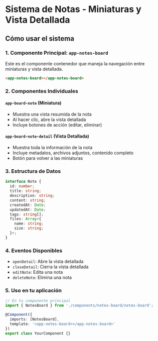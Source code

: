 # Sistema de Notas - Miniaturas y Vista Detallada

## Cómo usar el sistema

### 1. Componente Principal: `app-notes-board`
Este es el componente contenedor que maneja la navegación entre miniaturas y vista detallada.

```html
<app-notes-board></app-notes-board>
```

### 2. Componentes Individuales

#### `app-board-note` (Miniatura)
- Muestra una vista resumida de la nota
- Al hacer clic, abre la vista detallada
- Incluye botones de acción (editar, eliminar)

#### `app-board-note-detail` (Vista Detallada)
- Muestra toda la información de la nota
- Incluye metadatos, archivos adjuntos, contenido completo
- Botón para volver a las miniaturas

### 3. Estructura de Datos

```typescript
interface Note {
  id: number;
  title: string;
  description: string;
  content: string;
  createdAt: Date;
  updatedAt: Date;
  tags: string[];
  files: Array<{
    name: string;
    size: string;
  }>;
}
```

### 4. Eventos Disponibles

- `openDetail`: Abre la vista detallada
- `closeDetail`: Cierra la vista detallada
- `editNote`: Edita una nota
- `deleteNote`: Elimina una nota

### 5. Uso en tu aplicación

```typescript
// En tu componente principal
import { NotesBoard } from './components/notes-board/notes-board';

@Component({
  imports: [NotesBoard],
  template: '<app-notes-board></app-notes-board>'
})
export class YourComponent {}
```
